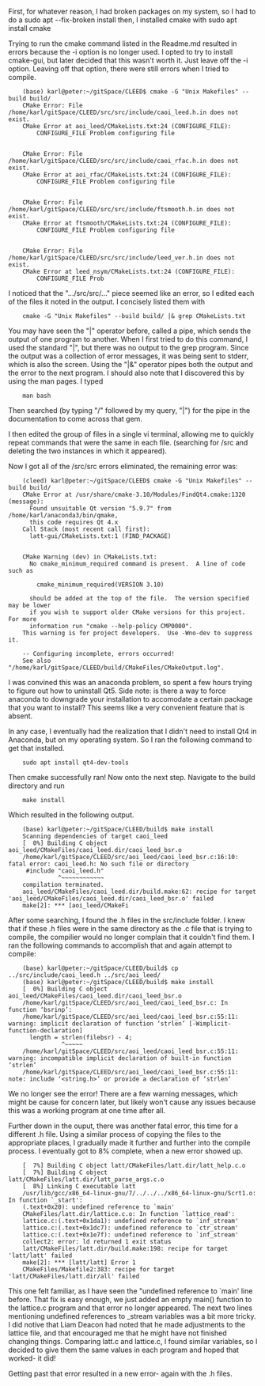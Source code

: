 First, for whatever reason, I had broken packages on my system,
so I had to do a
    sudo apt --fix-broken install
then, I installed cmake with
		sudo apt install cmake

Trying to run the cmake command listed in the Readme.md resulted
in errors because the -i option is no longer used. I opted to 
try to install cmake-gui, but later decided that this wasn't
worth it. Just leave off the -i option.
Leaving off that option, there were still errors when I tried
to compile.

		(base) karl@peter:~/gitSpace/CLEED$ cmake -G "Unix Makefiles" --build build/
		CMake Error: File /home/karl/gitSpace/CLEED/src/src/include/caoi_leed.h.in does not exist.
		CMake Error at aoi_leed/CMakeLists.txt:24 (CONFIGURE_FILE):
			CONFIGURE_FILE Problem configuring file
	
	
		CMake Error: File /home/karl/gitSpace/CLEED/src/src/include/caoi_rfac.h.in does not exist.
		CMake Error at aoi_rfac/CMakeLists.txt:24 (CONFIGURE_FILE):
			CONFIGURE_FILE Problem configuring file
	
	
		CMake Error: File /home/karl/gitSpace/CLEED/src/src/include/ftsmooth.h.in does not exist.
		CMake Error at ftsmooth/CMakeLists.txt:24 (CONFIGURE_FILE):
			CONFIGURE_FILE Problem configuring file
	
	
		CMake Error: File /home/karl/gitSpace/CLEED/src/src/include/leed_ver.h.in does not exist.
		CMake Error at leed_nsym/CMakeLists.txt:24 (CONFIGURE_FILE):
			CONFIGURE_FILE Prob

I noticed that the ".../src/src/..." piece seemed like an error, 
so I edited each of the files it noted in the output.
I concisely listed them with 

		cmake -G "Unix Makefiles" --build build/ |& grep CMakeLists.txt

You may have seen the "|" operator before, called a pipe, which
sends the output of one program to another. When I 
first tried to do this command, I used the standard "|", but
there was no output to the grep program. Since the output
was a collection of error messages, it was being sent to 
stderr, which is also the screen. Using the "|&" operator
pipes both the output and the error to the next program.
I should also note that I discovered this by using the man
pages. I typed

		man bash

Then searched (by typing "/" followed by my query, "|") for the 
pipe in the documentation to come across that gem.

I then edited the group of files in a single vi terminal,
allowing me to quickly repeat commands that were the same in 
each file. (searching for \/src and deleting the two instances
in which it appeared). 

Now I got all of the /src/src errors eliminated, the remaining 
error was:

		(cleed) karl@peter:~/gitSpace/CLEED$ cmake -G "Unix Makefiles" --build build/
		CMake Error at /usr/share/cmake-3.10/Modules/FindQt4.cmake:1320 (message):
		  Found unsuitable Qt version "5.9.7" from /home/karl/anaconda3/bin/qmake,
		  this code requires Qt 4.x
		Call Stack (most recent call first):
		  latt-gui/CMakeLists.txt:1 (FIND_PACKAGE)
		
		
		CMake Warning (dev) in CMakeLists.txt:
		  No cmake_minimum_required command is present.  A line of code such as
		
		    cmake_minimum_required(VERSION 3.10)
		
		  should be added at the top of the file.  The version specified may be lower
		  if you wish to support older CMake versions for this project.  For more
		  information run "cmake --help-policy CMP0000".
		This warning is for project developers.  Use -Wno-dev to suppress it.
		
		-- Configuring incomplete, errors occurred!
		See also "/home/karl/gitSpace/CLEED/build/CMakeFiles/CMakeOutput.log".

I was convined this was an anaconda problem, so spent a few
hours trying to figure out how to uninstall Qt5. Side note:
is there a way to force anaconda to downgrade your installation 
to accomodate a certain package that you want to install?
This seems like a very convenient feature that is absent.

In any case, I eventually had the realization that I didn't 
need to install Qt4 in Anaconda, but on my operating system.
So I ran the following command to get that installed.

		sudo apt install qt4-dev-tools

Then cmake successfully ran! Now onto the next step. Navigate
to the build directory and run 

		make install

Which resulted in the following output.

		(base) karl@peter:~/gitSpace/CLEED/build$ make install
		Scanning dependencies of target caoi_leed
		[  0%] Building C object aoi_leed/CMakeFiles/caoi_leed.dir/caoi_leed_bsr.o
		/home/karl/gitSpace/CLEED/src/aoi_leed/caoi_leed_bsr.c:16:10: fatal error: caoi_leed.h: No such file or directory
		 #include "caoi_leed.h"
		          ^~~~~~~~~~~~~
		compilation terminated.
		aoi_leed/CMakeFiles/caoi_leed.dir/build.make:62: recipe for target 'aoi_leed/CMakeFiles/caoi_leed.dir/caoi_leed_bsr.o' failed
		make[2]: *** [aoi_leed/CMakeFi

After some searching, I found the .h files in the src/include folder.
I knew that if these .h files were in the same directory 
as the .c file that is trying to compile, the compilier would
no longer complain that it couldn't find them. I ran the following 
commands to accomplish that and again attempt to compile:

		(base) karl@peter:~/gitSpace/CLEED/build$ cp ../src/include/caoi_leed.h ../src/aoi_leed/
		(base) karl@peter:~/gitSpace/CLEED/build$ make install
		[  0%] Building C object aoi_leed/CMakeFiles/caoi_leed.dir/caoi_leed_bsr.o
		/home/karl/gitSpace/CLEED/src/aoi_leed/caoi_leed_bsr.c: In function ‘bsrinp’:
		/home/karl/gitSpace/CLEED/src/aoi_leed/caoi_leed_bsr.c:55:11: warning: implicit declaration of function ‘strlen’ [-Wimplicit-function-declaration]
		  length = strlen(filebsr) - 4;
		           ^~~~~~
		/home/karl/gitSpace/CLEED/src/aoi_leed/caoi_leed_bsr.c:55:11: warning: incompatible implicit declaration of built-in function ‘strlen’
		/home/karl/gitSpace/CLEED/src/aoi_leed/caoi_leed_bsr.c:55:11: note: include ‘<string.h>’ or provide a declaration of ‘strlen’
		
We no longer see the error! There are a few warning messages, 
which might be cause for concern later, but likely won't 
cause any issues because this was a working program at one time after
all.

Further down in the ouput, there was another fatal error, this
time for a different .h file. Using a similar process of copying
the files to the appropriate places, I gradually made it further 
and further into the compile process. I eventually got to 
8% complete, when a new error showed up.

		[  7%] Building C object latt/CMakeFiles/latt.dir/latt_help.c.o
		[  7%] Building C object latt/CMakeFiles/latt.dir/latt_parse_args.c.o
		[  8%] Linking C executable latt
		/usr/lib/gcc/x86_64-linux-gnu/7/../../../x86_64-linux-gnu/Scrt1.o: In function `_start':
		(.text+0x20): undefined reference to `main'
		CMakeFiles/latt.dir/lattice.c.o: In function `lattice_read':
		lattice.c:(.text+0x1da1): undefined reference to `inf_stream'
		lattice.c:(.text+0x1dc7): undefined reference to `ctr_stream'
		lattice.c:(.text+0x1e7f): undefined reference to `inf_stream'
		collect2: error: ld returned 1 exit status
		latt/CMakeFiles/latt.dir/build.make:198: recipe for target 'latt/latt' failed
		make[2]: *** [latt/latt] Error 1
		CMakeFiles/Makefile2:383: recipe for target 'latt/CMakeFiles/latt.dir/all' failed

This one felt familiar, as I have seen the "undefined reference to `main'
line before. That fix is easy enough, we just added an empty
main() function to the lattice.c program and that error no longer 
appeared. The next two lines mentioning undefined references to 
_stream variables was a bit more tricky. I did notive that Liam Deacon
had noted that he made adjustments to the lattice file, and that 
encouraged me that he might have not finished changing things.
Comparing latt.c and lattice.c, I found similar variables, so 
I decided to give them the same values in each program and hoped
that worked- it did!

Getting past that error resulted in a new error- again with the
.h files.

